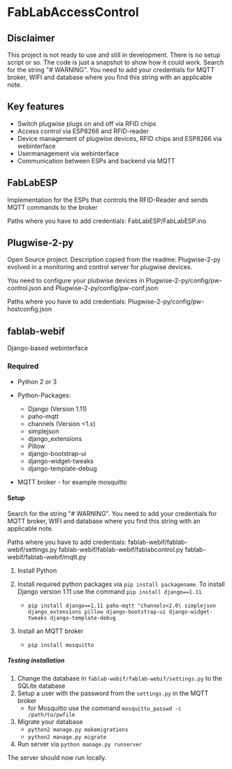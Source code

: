 # FabLabAccessControl

## Disclaimer
This project is not ready to use and still in development. There is no setup script or so. The code is just a snapshot to show how it could work. 
Search for the string "# WARNING". You need to add your credentials for MQTT broker, WIFI and database where you find this string with an applicable note.





## Key features
- Switch plugwise plugs on and off via RFID chips
- Access control via ESP8266 and RFID-reader
- Device management of plugwise devices, RFID chips and ESP8266 via webinterface
- Usermanagement via webinterface
- Communication between ESPs and backend via MQTT



## FabLabESP
Implementation for the ESPs that controls the RFID-Reader and sends MQTT commands to the broker

Paths where you have to add credentials:
FabLabESP/FabLabESP.ino

## Plugwise-2-py
Open Source project. Description copied from the readme:
Plugwise-2-py evolved in a monitoring and control server for plugwise devices.

You need to configure your plubwise devices in Plugwise-2-py/config/pw-control.json and Plugwise-2-py/config/pw-conf.json

Paths where you have to add credentials:
Plugwise-2-py/config/pw-hostconfig.json

## fablab-webif
Django-based webinterface

### Required
* Python 2 or 3
* Python-Packages:
    * Django (Version 1.11)
    * paho-mqtt
    * channels (Version <1.x)
    * simplejson
    * django_extensions
    * Pillow
    * django-bootstrap-ui
    * django-widget-tweaks
    * django-template-debug

* MQTT broker - for example mosquitto

#### Setup

Search for the string "# WARNING". You need to add your credentials for MQTT broker, WIFI and database where you find this string with an applicable note.

Paths where you have to add credentials:
fablab-webif/fablab-webif/settings.py
fablab-webif/fablab-webif/fablabcontrol.py
fablab-webif/fablab-webif/mqtt.py


1. Install Python
2. Install required python packages via `pip install packagename`. To install Django version 1.11 use the command `pip install django==1.11`

    * ```pip install django==1.11 paho-mqtt "channels<2.0\ simplejson django_extensions pillow django-bootstrap-ui django-widget-tweaks django-template-debug```

3. Install an MQTT broker
    * `pip install mosquitto`

##### Testing installation

1. Change the database in `fablab-webif/fablab-webif/settings.py` to the SQLite database
2. Setup a user with the password from the `settings.py` in the MQTT broker
    * for Mosquitto use the command `mosquitto_passwd -c /path/to/pwfile`
3. Migrate your database
    * `python2 manage.py makemigrations`
    * `python2 manage.py migrate`
4. Run server via `python manage.py runserver`

The server should now run locally.

